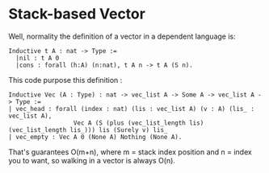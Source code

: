 # Stack-based Vector

Well, normality the definition of a vector in a dependent language is:

```coq
Inductive t A : nat -> Type :=
  |nil : t A 0
  |cons : forall (h:A) (n:nat), t A n -> t A (S n).
```
This code purpose this definition :
```
Inductive Vec (A : Type) : nat -> vec_list A -> Some A -> vec_list A -> Type :=
| vec_head : forall (index : nat) (lis : vec_list A) (v : A) (lis_ : vec_list A),
                  Vec A (S (plus (vec_list_length lis) (vec_list_length lis_))) lis (Surely v) lis_
| vec_empty : Vec A 0 (None A) Nothing (None A).
```
That's guarantees O(m+n), where m = stack index position and n = index you to want, so walking in a vector is always O(n).


